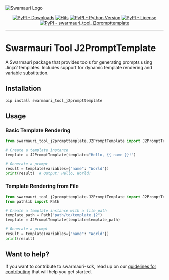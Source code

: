 ![Swamauri Logo](https://res.cloudinary.com/dbjmpekvl/image/upload/v1730099724/Swarmauri-logo-lockup-2048x757_hww01w.png)

<p align="center">
    <a href="https://pypi.org/project/swarmauri_tool_j2prompttemplate/">
        <img src="https://img.shields.io/pypi/dm/swarmauri_tool_j2prompttemplate" alt="PyPI - Downloads"/></a>
    <a href="https://hits.sh/github.com/swarmauri/swarmauri-sdk/tree/master/pkgs/standards/swarmauri_prompt_j2prompttemplate/">
        <img alt="Hits" src="https://hits.sh/github.com/swarmauri/swarmauri-sdk/tree/master/pkgs/standards/swarmauri_prompt_j2prompttemplate.svg"/></a>
    <a href="https://pypi.org/project/swarmauri_tool_j2prompttemplate/">
        <img src="https://img.shields.io/pypi/pyversions/swarmauri_tool_j2prompttemplate" alt="PyPI - Python Version"/></a>
    <a href="https://pypi.org/project/swarmauri_tool_j2prompttemplate/">
        <img src="https://img.shields.io/pypi/l/swarmauri_tool_j2prompttemplate" alt="PyPI - License"/></a>
    <a href="https://pypi.org/project/swarmauri_tool_j2prompttemplate/">
        <img src="https://img.shields.io/pypi/v/swarmauri_tool_j2prompttemplate?label=swarmauri_tool_j2prompttemplate&color=green" alt="PyPI - swarmauri_tool_j2prompttemplate"/></a>
</p>

---

# Swarmauri Tool J2PromptTemplate

A Swarmauri package that provides tools for generating prompts using Jinja2 templates. Includes support for dynamic template rendering and variable substitution.

## Installation

```bash
pip install swarmauri_tool_j2prompttemplate
```

## Usage

### Basic Template Rendering
```python
from swarmauri_tool_j2prompttemplate.J2PromptTemplate import J2PromptTemplate

# Create a template instance
template = J2PromptTemplate(template="Hello, {{ name }}!")

# Generate a prompt
result = template(variables={"name": "World"})
print(result)  # Output: Hello, World!
```

### Template Rendering from File
```python
from swarmauri_tool_j2prompttemplate.J2PromptTemplate import J2PromptTemplate
from pathlib import Path

# Create a template instance with a file path
template_path = Path("path/to/template.j2")
template = J2PromptTemplate(template=template_path)

# Generate a prompt
result = template(variables={"name": "World"})
print(result)
```

## Want to help?

If you want to contribute to swarmauri-sdk, read up on our [guidelines for contributing](https://github.com/swarmauri/swarmauri-sdk/blob/master/contributing.md) that will help you get started.
